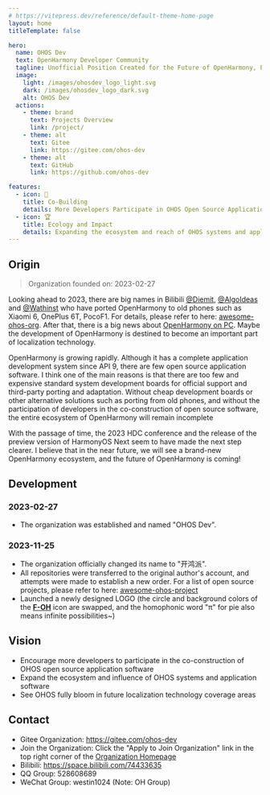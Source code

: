 ```yaml
---
# https://vitepress.dev/reference/default-theme-home-page
layout: home
titleTemplate: false

hero:
  name: OHOS Dev
  text: OpenHarmony Developer Community
  tagline: Unofficial Position Created for the Future of OpenHarmony, Peace & Love
  image:
    light: /images/ohosdev_logo_light.svg
    dark: /images/ohosdev_logo_dark.svg
    alt: OHOS Dev
  actions:
    - theme: brand
      text: Projects Overview
      link: /project/
    - theme: alt
      text: Gitee
      link: https://gitee.com/ohos-dev
    - theme: alt
      text: GitHub
      link: https://github.com/ohos-dev

features:
  - icon: 🚄
    title: Co-Building
    details: More Developers Participate in OHOS Open Source Application Co-Building
  - icon: 🏆
    title: Ecology and Impact
    details: Expanding the ecosystem and reach of OHOS systems and applications
---
```


## Origin

> Organization founded on: 2023-02-27

Looking ahead to 2023, there are big names in Bilibili [@Diemit](https://space.bilibili.com/1570309), [@AlgoIdeas](https://space.bilibili.com/36549646) and [@Wathinst](https://space.bilibili.com/384743347) who have ported OpenHarmony to old phones such as Xiaomi 6, OnePlus 6T, PocoF1. For details, please refer to here: [awesome-ohos-org](https://gitee.com/ohos-dev/awesome-ohos-org). After that, there is a big news about [OpenHarmony on PC](https://mp.weixin.qq.com/s/486o6HZyvi0jqyivPnr6lQ). Maybe the development of OpenHarmony is destined to become an important part of localization technology.

OpenHarmony is growing rapidly. Although it has a complete application development system since API 9, there are few open source application software. I think one of the main reasons is that there are too few and expensive standard system development boards for official support and third-party porting and adaptation. Without cheap development boards or other alternative solutions such as porting from old phones, and without the participation of developers in the co-construction of open source software, the entire ecosystem of OpenHarmony will remain incomplete

With the passage of time, the 2023 HDC conference and the release of the preview version of HarmonyOS Next seem to have made the next step clearer. I believe that in the near future, we will see a brand-new OpenHarmony ecosystem, and the future of OpenHarmony is coming!

## Development

### 2023-02-27

- The organization was established and named "OHOS Dev".

### 2023-11-25

- The organization officially changed its name to "开鸿派".
- All repositories were transferred to the original author's account, and attempts were made to establish a new order. For a list of open source projects, please refer to here: [awesome-ohos-project](https://gitee.com/ohos-dev/awesome-ohos-project)
- Launched a newly designed LOGO (the circle and background colors of the [**F-OH**](https://github.com/westinyang/f-oh) icon are swapped, and the homophonic word "π" for pie also means infinite possibilities~)

## Vision

- Encourage more developers to participate in the co-construction of OHOS open source application software
- Expand the ecosystem and influence of OHOS systems and application software
- See OHOS fully bloom in future localization technology coverage areas

## Contact

- Gitee Organization: <https://gitee.com/ohos-dev>
- Join the Organization: Click the "Apply to Join Organization" link in the top right corner of the [Organization Homepage](https://gitee.com/ohos-dev)
- Bilibili: <https://space.bilibili.com/74433635>
- QQ Group: 528608689
- WeChat Group: westin1024 (Note: OH Group)
